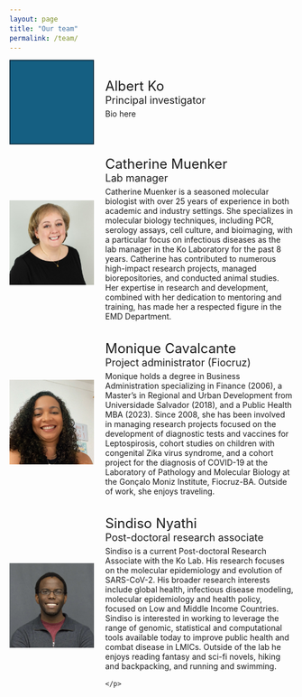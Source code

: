 ```yaml
---
layout: page
title: "Our team"
permalink: /team/
---
```


<div style="display: flex; align-items: center; margin-bottom: 20px;">
  <img src="https://github.com/ko-laboratory/site/blob/main/photos/test.jpg?raw=true" alt="Albert Ko" style="width: 150px; height: auto; margin-right: 20px;">
  <div>
    <p style="font-size: 24px; margin: 0;">Albert Ko</p>
    <p style="font-size: 18px; margin: 0;">Principal investigator</p>
    <p style="font-size: 14px; margin-top: 5px;">Bio here</p>
  </div>
</div>

<div style="display: flex; align-items: center; margin-bottom: 20px;">
  <img src="https://github.com/ko-laboratory/site/blob/main/photos/muenker-catherine.jpeg?raw=true" alt="Catherine Muenker" style="width: 150px; height: auto; margin-right: 20px;">
  <div>
    <p style="font-size: 24px; margin: 0;">Catherine Muenker</p>
    <p style="font-size: 18px; margin: 0;">Lab manager</p>
    <p style="font-size: 14px; margin-top: 5px;">Catherine Muenker is a seasoned molecular biologist with over 25 years of experience in both academic and industry settings. She specializes in molecular biology techniques, including PCR, serology assays, cell culture, and bioimaging, with a particular focus on infectious diseases as the lab manager in the Ko Laboratory for the past 8 years. Catherine has contributed to numerous high-impact research projects, managed biorepositories, and conducted animal studies. Her expertise in research and development, combined with her dedication to mentoring and training, has made her a respected figure in the EMD Department.
    </p>
  </div>
</div>

<div style="display: flex; align-items: center; margin-bottom: 20px;">
  <img src="https://github.com/ko-laboratory/site/blob/main/photos/cavalcante-monique.jpeg?raw=true" alt="Monique Cavalcante" style="width: 150px; height: auto; margin-right: 20px;">
  <div>
    <p style="font-size: 24px; margin: 0;">Monique Cavalcante</p>
    <p style="font-size: 18px; margin: 0;">Project administrator (Fiocruz)</p>
    <p style="font-size: 14px; margin-top: 5px;">Monique holds a degree in Business Administration specializing in Finance (2006), a Master’s in Regional and Urban Development from Universidade Salvador (2018), and a Public Health MBA (2023). Since 2008, she has been involved in managing research projects focused on the development of diagnostic tests and vaccines for Leptospirosis, cohort studies on children with congenital Zika virus syndrome, and a cohort project for the diagnosis of COVID-19 at the Laboratory of Pathology and Molecular Biology at the Gonçalo Moniz Institute, Fiocruz-BA. Outside of work, she enjoys traveling.
    </p>
  </div>
</div>

<div style="display: flex; align-items: center; margin-bottom: 20px;">
  <img src="https://github.com/ko-laboratory/site/blob/main/photos/nyathi-sindiso.jpg?raw=true" alt="Sindiso Nyathi" style="width: 150px; height: auto; margin-right: 20px;">
  <div>
    <p style="font-size: 24px; margin: 0;">Sindiso Nyathi</p>
    <p style="font-size: 18px; margin: 0;">Post-doctoral research associate</p>
    <p style="font-size: 14px; margin-top: 5px;">Sindiso is a current Post-doctoral Research Associate with the Ko Lab. His research focuses on the molecular epidemiology and evolution of SARS-CoV-2. His broader research interests include global health, infectious disease modeling, molecular epidemiology and health policy, focused on Low and Middle Income Countries. Sindiso is interested in working to leverage the range of genomic, statistical and computational tools available today to improve public health and combat disease in LMICs. Outside of the lab he enjoys reading fantasy and sci-fi novels, hiking and backpacking, and running and swimming.
    
    </p>
  </div>
</div>